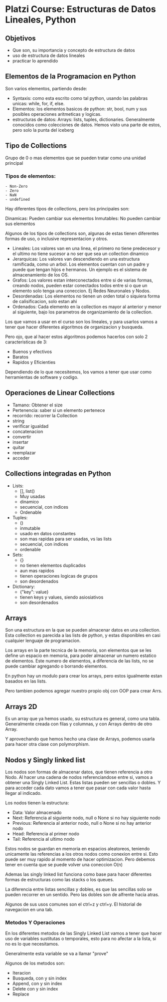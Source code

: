 # Platzi Course: Estructuras de Datos Lineales, Python

## Objetivos
- Que son, su importancia y concepto de estructura de datos
- uso de estructura de datos lineales
- practicar lo aprendido

## Elementos de la Programacion en Python

Son varios elementos, partiendo desde:
- Syntaxis:
    como esta escrito como tal python, usando las palabras 
    unicas: while, for, if, else.
- Elementos:
    los elementos basicos de python: str, bool, num y sus posibles 
    operaciones aritmeticas y logicas.
- estructuras de datos:
    Arrays: lists, tuples, dictionaries. Generalmente conocidos como 
    colecciones de datos. Hemos visto una parte de estos, pero solo la 
    punta del iceberg

## Tipo de Collections

Grupo de 0 o mas elementos que se pueden tratar como una unidad principal

### Tipos de elementos:
    - Non-Zero
    - Zero
    - NaN
    - undefined

Hay diferentes tipos de collections, pero los principales son:

Dinamicas: Pueden cambiar sus elementos
Inmutables: No pueden cambiar sus elementos

Algunos de los tipos de collections son, algunas de 
estas tienen diferentes formas de uso, o inclusive representacion y otros.

- Lineales:
    Los valores van en una linea, el primero no tiene predecesor y el ultimo no tiene sucesor a no 
    ser que sea un collection dinamico
- Jerarquicas:
    Los valores van descendiendo en una estructura ramificada, como un arbol. Los elementos cuentan con 
    un padre y puede que tengan hijos e hermanos. Un ejemplo es el sistema de almacenamiento de los OS.
- Grafos:
    Los valores estan interconectados entre si de varias formas, creando nodos, pueden estar conectados 
    todos entre si o que un elemento solo tenga una coneccion. Ej Redes Neuronales y Nodos.
- Desordenadas:
    Los elementos no tienen un orden total o siquiera forma de calisificacion, solo estan ahi
- Ordenados:
    Cada elemento en la collection es mayor al anterior y menor al siguiente, bajo los parametros de organizamiento 
    de la collection.

Los que vamos a usar en el curso son los lineales, y para usarlos vamos a tener que hacer diferentes algoritmos de 
organizacion y busqueda. 

Pero ojo, que al hacer estos algoritmos podemos hacerlos con solo 2 caracteristicas de 3:

- Buenos y efectivos
- Baratos
- Rapidos y Eficienties

Dependiendo de lo que necesitemos, los vamos a tener que usar como herramientas de software y codigo.

## Operaciones de Linear Collections

- Tamano: Obtener el size
- Pertenencia: saber si un elemento pertenece
- recorrido: recorrer la Collection 
- string
- verificar igualdad
- concatenacion
- convertir 
- insertar
- quitar
- reemplazar
- acceder

## Collections integradas en Python

- Lists:
    - [], list()
    - Muy usadas
    - dinamico
    - secuencial, con indices
    - Ordenable
- Tuples:
    - ()
    - inmutable
    - usado en datos constantes
    - son mas rapidas para ser usadas, vs las lists
    - secuencial, con indices
    - ordenable
- Sets:
    - {}
    - no tienen elementos duplicados
    - aun mas rapidos
    - tienen operaciones logicas de grupos
    - son desordenados
- Dictionary:
    - {"key": value}
    - tienen keys y values, siendo asiosiativos
    - son desordenados

## Arrays

Son una estructura en la que se pueden almacenar datos en una collection. 
Esta collection es parecida a las lists de python, y estas disponibles en casi cualquier lenguaje
de programacion.

Los arrays en la parte tecnica de la memoria, son elementos que se les define un espacio en memoria, para poder 
almacenar un numero estatico de elementos. Este numero de elementos, a diferencia de las lists, no se puede 
cambiar agregando o borrando elementos.

En python hay un modulo para crear los arrays, pero estos igualmente estan basados en las lists.

Pero tambien podemos agregar nuestro propio obj con OOP para crear Arrs.

## Arrays 2D

Es un array que ya hemos usado, su estructura es general, como una tabla. Generalmente creada con filas y columnas, 
y con Arrays dentro de otro Array.

Y aprovechando que hemos hecho una clase de Arrays, podemos usarla para hacer otra clase con polymorphism.

## Nodos y Singly linked list

Los nodos son formas de almacenar datos, que tienen referencia a otro Nodo. Al hacer una cadena de nodos 
referenciandose entre si, vamos a obtener una Singly Linked List. Estas listas pueden ser sencillas o dobles.
Y para acceder cada dato vamos a tener que pasar con cada valor hasta llegar al indicado.

Los nodos tienen la estructura:
- Data: Valor almacenado
- Next: Referencia al siguiente nodo, null o None si no hay siguiente nodo
- Previous: Referencia al anterior nodo, null o None si no hay anterior nodo
- Head: Referencia al primer nodo
- Tail: Referencia al ultimo nodo

Estos nodos se guardan en memoria en espacios aleatoreos, teniendo unicamente las referencias a los 
otros nodos como conexion entre si. Esto puede ser muy rapido al momento de hacer optimizacion. Pero debemos
tener en cuenta que se puede volver una coneccion O(n)

Ademas las singly linked list funciona como base para hacer diferentes formas de estructuras como 
las stacks o los queues. 

La diferencia entre listas sencillas y dobles, es que las sencillas solo se pueden recorrer en un sentido. 
Pero las dobles son de alfrente hacia atras. 

Algunos de sus usos comunes son el ctrl+z y ctrl+y. El historial de navegacion en una tab.

### Metodos Y Operaciones

En los diferentes metodos de las Singly Linked List vamos a tener que hacer uso de
variables sustitutas o temporales, esto para no afectar a la lista, si no es lo que necesitamos.

Generalmente esta variable se va a llamar \"prove\"

Algunos de los metodos son:

- Iteracion
- Busqueda, con y sin index
- Append, con y sin index
- Delete con y sin index
- Replace 
